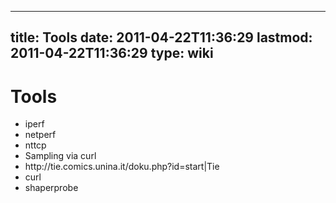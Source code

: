 
---
title: Tools
date: 2011-04-22T11:36:29
lastmod: 2011-04-22T11:36:29
type: wiki
---
Tools
=====

-   <link>iperf</link>
-   <link>netperf</link>
-   <link>nttcp</link>
-   <link>Sampling via curl</link>
-   <link>http://tie.comics.unina.it/doku.php?id=start|Tie</link>
-   curl
-   shaperprobe

